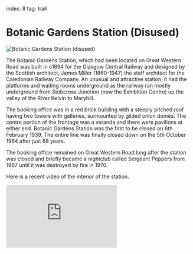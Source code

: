 index: 8
tag: trail

# Botanic Gardens Station (Disused)

![Botanic Gardens Station (disused)](images/botanics-station.jpg)

The Botanic Gardens Station, which had been located
on Great Western Road was built in c1894 for the
Glasgow Central Railway and designed by the Scottish
architect, James Miller (1860-1947) the staff architect
for the Caledonian Railway Company. An unusual and
attractive station, it had the platforms and waiting rooms
underground as the railway ran mostly underground
from Stobcross Junction (now the Exhibition Centre)
up the valley of the River Kelvin to Maryhill.


The booking office was in a red brick building with a
steeply pitched roof having two towers with galleries,
surmounted by gilded onion domes. The centre portion
of the frontage was a veranda and there were pavilions
at either end. Botanic Gardens Station was the first to be
closed on 6th February 1939. The entire line was finally
closed down on the 5th October 1964 after just 68
years.

The booking office remained on Great Western Road
long after the station was closed and briefly became a
nightclub called Sergeant Peppers from 1967 until it
was destroyed by fire in 1970.

Here is a recent video of the interior of the station.

<iframe width="300" height="170" src="http://www.youtube.com/embed/dCJnCuT8u00" frameborder="0" allowfullscreen></iframe>
